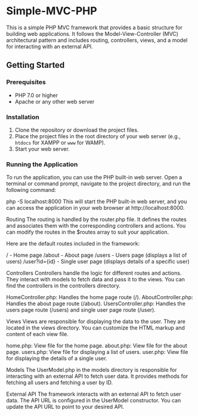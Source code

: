 # Simple-MVC-PHP

This is a simple PHP MVC framework that provides a basic structure for building web applications. It follows the Model-View-Controller (MVC) architectural pattern and includes routing, controllers, views, and a model for interacting with an external API.

## Getting Started

### Prerequisites

- PHP 7.0 or higher
- Apache or any other web server

### Installation

1. Clone the repository or download the project files.
2. Place the project files in the root directory of your web server (e.g., `htdocs` for XAMPP or `www` for WAMP).
3. Start your web server.

### Running the Application

To run the application, you can use the PHP built-in web server. Open a terminal or command prompt, navigate to the project directory, and run the following command:

php -S localhost:8000
This will start the PHP built-in web server, and you can access the application in your web browser at http://localhost:8000.



Routing
The routing is handled by the router.php file. It defines the routes and associates them with the corresponding controllers and actions. You can modify the routes in the $routes array to suit your application.

Here are the default routes included in the framework:

/ - Home page
/about - About page
/users - Users page (displays a list of users)
/user?id={id} - Single user page (displays details of a specific user)


Controllers
Controllers handle the logic for different routes and actions. They interact with models to fetch data and pass it to the views. You can find the controllers in the controllers directory.

HomeController.php: Handles the home page route (/).
AboutController.php: Handles the about page route (/about).
UsersController.php: Handles the users page route (/users) and single user page route (/user).


Views
Views are responsible for displaying the data to the user. They are located in the views directory. You can customize the HTML markup and content of each view file.

home.php: View file for the home page.
about.php: View file for the about page.
users.php: View file for displaying a list of users.
user.php: View file for displaying the details of a single user.


Models
The UserModel.php in the models directory is responsible for interacting with an external API to fetch user data. It provides methods for fetching all users and fetching a user by ID.

External API
The framework interacts with an external API to fetch user data. The API URL is configured in the UserModel constructor. You can update the API URL to point to your desired API.
